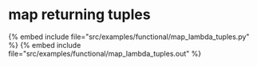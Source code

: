 # map returning tuples

{% embed include file="src/examples/functional/map_lambda_tuples.py" %}
{% embed include file="src/examples/functional/map_lambda_tuples.out" %}



